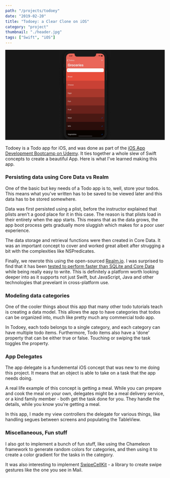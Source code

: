 ```yaml
---
path: "/projects/todoey"
date: "2019-02-20"
title: "Todoey: a Clear Clone on iOS"
category: "project"
thumbnail: "./header.jpg"
tags: ["Swift", "iOS"]
---
```

![Todoey Mockup](./header.jpg)

Todoey is a Todo app for iOS, and was done as part of the [iOS App Development Bootcamp on Udemy](https://www.udemy.com/ios-12-app-development-bootcamp/). It ties together a whole slew of Swift concepts to create a beautiful App. Here is what I've learned making this app.

### Persisting data using Core Data vs Realm
One of the basic but key needs of a Todo app is to, well, store your todos. This means what you've written has to be saved to be viewed later and this data has to be stored somewhere.

Data was first persisted using a plist, before the instructor explained that plists aren't a good place for it in this case. The reason is that plists load in their entirety when the app starts. This means that as the data grows, the app boot process gets gradually more sluggish which makes for a poor user experience.

The data storage and retrieval functions were then created in Core Data. It was an important concept to cover and worked great albeit after strugging a bit with the complexities like NSPredicates.

Finally, we rewrote this using the open-sourced [Realm.io](https://realm.io/). I was surprised to find that it has been [tested to perform faster than SQLite and Core Data](https://dzone.com/articles/how-realm-is-better-as-compared-to-sqlite) while being really easy to write. This is definitely a platform worth looking deeper into as it supports not just Swift, but JavaScript, Java and other technologies that prevelant in cross-platform use.

### Modeling data categories
One of the cooler things about this app that many other todo tutorials teach is creating a data model. This allows the app to have categories that todos can be organized into, much like pretty much any commercial todo app.

In Todoey, each todo belongs to a single category, and each category can have multiple todo items. Furthermore, Todo items also have a 'done' property that can be either true or false. Touching or swiping the task toggles the property. 

### App Delegates
The app delegate is a fundemental iOS concept that was new to me doing this project. It means that an object is able to take on a task that the app needs doing. 

A real life example of this concept is getting a meal. While you can prepare and cook the meal on your own, delegates might be a meal delivery service, or a kind family member - both get the task done for you. They handle the details, while you know you're getting a meal.

In this app, I made my view controllers the delegate for various things, like handling segues between screens and populating the TableView.

### Miscellaneous, Fun stuff
I also got to implement a bunch of fun stuff, like using the Chameleon framework to generate random colors for categories, and then using it to create a color gradient for the tasks in the category.

It was also interesting to implement [SwipeCellKit](https://github.com/SwipeCellKit/SwipeCellKit) - a library to create swipe gestures like the one you see in Mail.